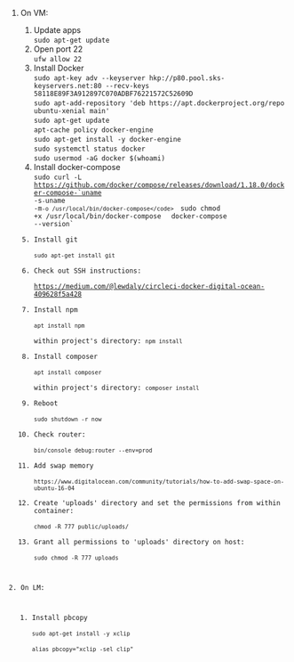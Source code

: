 1. On VM:  
   1. Update apps  
   `sudo apt-get update`  
   2. Open port 22  
   `ufw allow 22`  
   3. Install Docker  
   `sudo apt-key adv --keyserver hkp://p80.pool.sks-keyservers.net:80 --recv-keys 58118E89F3A912897C070ADBF76221572C52609D`  
   `sudo apt-add-repository 'deb https://apt.dockerproject.org/repo ubuntu-xenial main'`  
   `sudo apt-get update`  
   `apt-cache policy docker-engine`  
   `sudo apt-get install -y docker-engine`  
   `sudo systemctl status docker`  
   `sudo usermod -aG docker $(whoami)`  
   4. Install docker-compose  
   <code>sudo curl -L https://github.com/docker/compose/releases/download/1.18.0/docker-compose-`uname -s`-`uname -m` -o /usr/local/bin/docker-compose</code>  
   `sudo chmod +x /usr/local/bin/docker-compose`  
   `docker-compose --version`  
   5. Install git  
   `sudo apt-get install git`    
   6. Check out SSH instructions:  
   https://medium.com/@lewdaly/circleci-docker-digital-ocean-409628f5a428  
   7. Install npm  
   `apt install npm`  
   within project's directory: `npm install`  
   8. Install composer  
   `apt install composer`  
   within project's directory: `composer install`  
   9. Reboot  
   `sudo shutdown -r now`  
   10. Check router:  
   `bin/console debug:router --env=prod`  
   11. Add swap memory  
   `https://www.digitalocean.com/community/tutorials/how-to-add-swap-space-on-ubuntu-16-04`  
   12. Create 'uploads' directory and set the permissions from within container:  
   `chmod -R 777 public/uploads/`
   13. Grant all permissions to 'uploads' directory on host:  
   `sudo chmod -R 777 uploads`


2. On LM:  
   1. Install pbcopy  
   `sudo apt-get install -y xclip`  
   `alias pbcopy="xclip -sel clip"`
